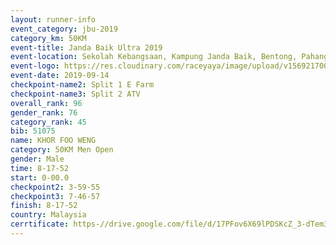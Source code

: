 ```yaml
---
layout: runner-info 
event_category: jbu-2019 
category_km: 50KM 
event-title: Janda Baik Ultra 2019
event-location: Sekolah Kebangsaan, Kampung Janda Baik, Bentong, Pahang, Malaysia 
event-logo: https://res.cloudinary.com/raceyaya/image/upload/v1569217009/logo/janda-baik_vch1pc.jpg 
event-date: 2019-09-14 
checkpoint-name2: Split 1 E Farm 
checkpoint-name3: Split 2 ATV 
overall_rank: 96
gender_rank: 76
category_rank: 45
bib: 51075
name: KHOR FOO WENG
category: 50KM Men Open
gender: Male
time: 8-17-52
start: 0-00.0
checkpoint2: 3-59-55
checkpoint3: 7-46-57
finish: 8-17-52
country: Malaysia
cerrtificate: https-//drive.google.com/file/d/17PFov6X69lPDSKcZ_3-dTem3-UMz659s/view?usp=sharing
---
```

